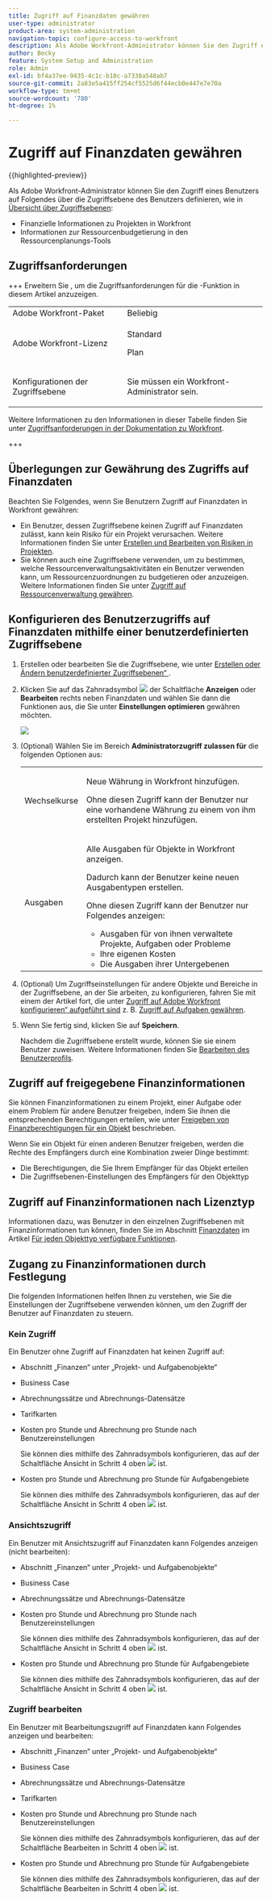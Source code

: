 ```yaml
---
title: Zugriff auf Finanzdaten gewähren
user-type: administrator
product-area: system-administration
navigation-topic: configure-access-to-workfront
description: Als Adobe Workfront-Administrator können Sie den Zugriff eines Benutzers auf Finanzdaten in Workfront über seine Zugriffsebene definieren.
author: Becky
feature: System Setup and Administration
role: Admin
exl-id: bf4a37ee-9435-4c1c-b18c-a7338a548ab7
source-git-commit: 2a83e5a415ff254cf5525d6f44ecb0e447e7e70a
workflow-type: tm+mt
source-wordcount: '780'
ht-degree: 1%

---
```


# Zugriff auf Finanzdaten gewähren

{{highlighted-preview}}

Als Adobe Workfront-Administrator können Sie den Zugriff eines Benutzers auf Folgendes über die Zugriffsebene des Benutzers definieren, wie in [Übersicht über Zugriffsebenen](../../../administration-and-setup/add-users/access-levels-and-object-permissions/access-levels-overview.md):

* Finanzielle Informationen zu Projekten in Workfront
* Informationen zur Ressourcenbudgetierung in den Ressourcenplanungs-Tools

## Zugriffsanforderungen

+++ Erweitern Sie , um die Zugriffsanforderungen für die -Funktion in diesem Artikel anzuzeigen.

<table style="table-layout:auto"> 
 <col> 
 <col> 
 <tbody> 
  <tr> 
   <td role="rowheader">Adobe Workfront-Paket</td> 
   <td>Beliebig</td> 
  </tr> 
  <tr> 
   <td role="rowheader">Adobe Workfront-Lizenz</td> 
   <td>
    <p>Standard</p>
   <p>Plan</p>
   </td> 
  </tr> 
  <tr> 
   <td role="rowheader">Konfigurationen der Zugriffsebene</td> 
   <td> <p>Sie müssen ein Workfront-Administrator sein.</p> </td> 
  </tr> 
 </tbody> 
</table>

Weitere Informationen zu den Informationen in dieser Tabelle finden Sie unter [Zugriffsanforderungen in der Dokumentation zu Workfront](/help/quicksilver/administration-and-setup/add-users/access-levels-and-object-permissions/access-level-requirements-in-documentation.md).

+++

## Überlegungen zur Gewährung des Zugriffs auf Finanzdaten

Beachten Sie Folgendes, wenn Sie Benutzern Zugriff auf Finanzdaten in Workfront gewähren:

* Ein Benutzer, dessen Zugriffsebene keinen Zugriff auf Finanzdaten zulässt, kann kein Risiko für ein Projekt verursachen. Weitere Informationen finden Sie unter [Erstellen und Bearbeiten von Risiken in Projekten](../../../manage-work/projects/define-a-business-case/create-edit-risks-on-projects.md).
* Sie können auch eine Zugriffsebene verwenden, um zu bestimmen, welche Ressourcenverwaltungsaktivitäten ein Benutzer verwenden kann, um Ressourcenzuordnungen zu budgetieren oder anzuzeigen. Weitere Informationen finden Sie unter [Zugriff auf Ressourcenverwaltung gewähren](../../../administration-and-setup/add-users/configure-and-grant-access/grant-access-resource-management.md).

## Konfigurieren des Benutzerzugriffs auf Finanzdaten mithilfe einer benutzerdefinierten Zugriffsebene

1. Erstellen oder bearbeiten Sie die Zugriffsebene, wie unter [Erstellen oder Ändern benutzerdefinierter Zugriffsebenen“ &#x200B;](../../../administration-and-setup/add-users/configure-and-grant-access/create-modify-access-levels.md).
1. Klicken Sie auf das Zahnradsymbol ![](assets/gear-icon-settings.png) der Schaltfläche **Anzeigen** oder **Bearbeiten** rechts neben Finanzdaten und wählen Sie dann die Funktionen aus, die Sie unter **Einstellungen optimieren** gewähren möchten.

   ![](assets/financial-data-fine-tune-nwe.png)

1. (Optional) Wählen Sie im Bereich **Administratorzugriff zulassen für** die folgenden Optionen aus:

   <table style="table-layout:auto"> 
    <col> 
    <col> 
    <tbody> 
     <tr> 
      <td role="rowheader">Wechselkurse</td> 
      <td> <p>Neue Währung in Workfront hinzufügen.</p> <p>Ohne diesen Zugriff kann der Benutzer nur eine vorhandene Währung zu einem von ihm erstellten Projekt hinzufügen.</p> </td> 
     </tr> 
     <tr> 
      <td role="rowheader">Ausgaben</td> 
      <td> <p>Alle Ausgaben für Objekte in Workfront anzeigen.</p> <p>Dadurch kann der Benutzer keine neuen Ausgabentypen erstellen.</p> <p>Ohne diesen Zugriff kann der Benutzer nur Folgendes anzeigen:</p> 
       <ul> 
        <li>Ausgaben für von ihnen verwaltete Projekte, Aufgaben oder Probleme</li> 
        <li>Ihre eigenen Kosten</li> 
        <li>Die Ausgaben ihrer Untergebenen</li> 
       </ul> </td> 
     </tr> 
    </tbody> 
   </table>

1. (Optional) Um Zugriffseinstellungen für andere Objekte und Bereiche in der Zugriffsebene, an der Sie arbeiten, zu konfigurieren, fahren Sie mit einem der Artikel fort, die unter [Zugriff auf Adobe Workfront konfigurieren“ aufgeführt sind](../../../administration-and-setup/add-users/configure-and-grant-access/configure-access.md) z. B. [Zugriff auf Aufgaben gewähren](../../../administration-and-setup/add-users/configure-and-grant-access/grant-access-tasks.md).
1. Wenn Sie fertig sind, klicken Sie auf **Speichern**.

   Nachdem die Zugriffsebene erstellt wurde, können Sie sie einem Benutzer zuweisen. Weitere Informationen finden Sie [Bearbeiten des Benutzerprofils](../../../administration-and-setup/add-users/create-and-manage-users/edit-a-users-profile.md).

## Zugriff auf freigegebene Finanzinformationen

Sie können Finanzinformationen zu einem Projekt, einer Aufgabe oder einem Problem für andere Benutzer freigeben, indem Sie ihnen die entsprechenden Berechtigungen erteilen, wie unter [Freigeben von Finanzberechtigungen für ein Objekt](../../../workfront-basics/grant-and-request-access-to-objects/share-financial-permissions-object.md) beschrieben.

<!--
If you make changes here, make them also in the "Grant access to" articles where this snippet had to be converted to text:
* reports, dashboards, and calendars
* financial data
* issue
-->

Wenn Sie ein Objekt für einen anderen Benutzer freigeben, werden die Rechte des Empfängers durch eine Kombination zweier Dinge bestimmt:

* Die Berechtigungen, die Sie Ihrem Empfänger für das Objekt erteilen
* Die Zugriffsebenen-Einstellungen des Empfängers für den Objekttyp

## Zugriff auf Finanzinformationen nach Lizenztyp

Informationen dazu, was Benutzer in den einzelnen Zugriffsebenen mit Finanzinformationen tun können, finden Sie im Abschnitt [Finanzdaten](../../../administration-and-setup/add-users/access-levels-and-object-permissions/functionality-available-for-each-object-type.md#financia) im Artikel [Für jeden Objekttyp verfügbare Funktionen](../../../administration-and-setup/add-users/access-levels-and-object-permissions/functionality-available-for-each-object-type.md).

## Zugang zu Finanzinformationen durch Festlegung

Die folgenden Informationen helfen Ihnen zu verstehen, wie Sie die Einstellungen der Zugriffsebene verwenden können, um den Zugriff der Benutzer auf Finanzdaten zu steuern.

### Kein Zugriff

Ein Benutzer ohne Zugriff auf Finanzdaten hat keinen Zugriff auf:

* Abschnitt „Finanzen“ unter „Projekt- und Aufgabenobjekte“
* Business Case
* Abrechnungssätze und Abrechnungs-Datensätze
* <span class="preview">Tarifkarten</span>
* Kosten pro Stunde und Abrechnung pro Stunde nach Benutzereinstellungen

  Sie können dies mithilfe des Zahnradsymbols konfigurieren, das auf der Schaltfläche Ansicht in Schritt 4 oben ![](assets/gear-icon-settings.png) ist.

* Kosten pro Stunde und Abrechnung pro Stunde für Aufgabengebiete

  Sie können dies mithilfe des Zahnradsymbols konfigurieren, das auf der Schaltfläche Ansicht in Schritt 4 oben ![](assets/gear-icon-settings.png) ist.

### Ansichtszugriff

Ein Benutzer mit Ansichtszugriff auf Finanzdaten kann Folgendes anzeigen (nicht bearbeiten):

* Abschnitt „Finanzen“ unter „Projekt- und Aufgabenobjekte“
* Business Case
* Abrechnungssätze und Abrechnungs-Datensätze
* Kosten pro Stunde und Abrechnung pro Stunde nach Benutzereinstellungen

  Sie können dies mithilfe des Zahnradsymbols konfigurieren, das auf der Schaltfläche Ansicht in Schritt 4 oben ![](assets/gear-icon-settings.png) ist.

* Kosten pro Stunde und Abrechnung pro Stunde für Aufgabengebiete

  Sie können dies mithilfe des Zahnradsymbols konfigurieren, das auf der Schaltfläche Ansicht in Schritt 4 oben ![](assets/gear-icon-settings.png) ist.

### Zugriff bearbeiten

Ein Benutzer mit Bearbeitungszugriff auf Finanzdaten kann Folgendes anzeigen und bearbeiten:

* Abschnitt „Finanzen“ unter „Projekt- und Aufgabenobjekte“
* Business Case
* Abrechnungssätze und Abrechnungs-Datensätze
* <span class="preview">Tarifkarten</span>
* Kosten pro Stunde und Abrechnung pro Stunde nach Benutzereinstellungen

  Sie können dies mithilfe des Zahnradsymbols konfigurieren, das auf der Schaltfläche Bearbeiten in Schritt 4 oben ![](assets/gear-icon-settings.png) ist.

* Kosten pro Stunde und Abrechnung pro Stunde für Aufgabengebiete

  Sie können dies mithilfe des Zahnradsymbols konfigurieren, das auf der Schaltfläche Bearbeiten in Schritt 4 oben ![](assets/gear-icon-settings.png) ist.
